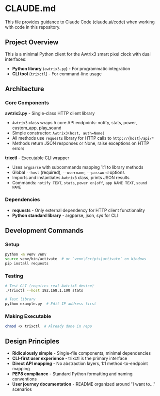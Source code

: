# CLAUDE.md

This file provides guidance to Claude Code (claude.ai/code) when working with code in this repository.

## Project Overview

This is a minimal Python client for the Awtrix3 smart pixel clock with dual interfaces:
- **Python library** (`awtrix3.py`) - For programmatic integration
- **CLI tool** (`trixctl`) - For command-line usage

## Architecture

### Core Components

**awtrix3.py** - Single-class HTTP client library
- `Awtrix3` class wraps 5 core API endpoints: notify, stats, power, custom_app, play_sound
- Simple constructor: `Awtrix3(host, auth=None)`
- All methods use `requests` library for HTTP calls to `http://{host}/api/*`
- Methods return JSON responses or None, raise exceptions on HTTP errors

**trixctl** - Executable CLI wrapper
- Uses `argparse` with subcommands mapping 1:1 to library methods
- Global `--host` (required), `--username`, `--password` options
- Imports and instantiates `Awtrix3` class, prints JSON results
- Commands: `notify TEXT`, `stats`, `power on|off`, `app NAME TEXT`, `sound NAME`

### Dependencies
- **requests** - Only external dependency for HTTP client functionality
- **Python standard library** - argparse, json, sys for CLI

## Development Commands

### Setup
```bash
python -m venv venv
source venv/bin/activate  # or `venv\Scripts\activate` on Windows
pip install requests
```

### Testing
```bash
# Test CLI (requires real Awtrix3 device)
./trixctl --host 192.168.1.100 stats

# Test library
python example.py  # Edit IP address first
```

### Making Executable
```bash
chmod +x trixctl  # Already done in repo
```

## Design Principles

- **Ridiculously simple** - Single-file components, minimal dependencies
- **CLI-first user experience** - trixctl is the primary interface
- **Direct API mapping** - No abstraction layers, 1:1 method-to-endpoint mapping
- **PEP8 compliance** - Standard Python formatting and naming conventions
- **User journey documentation** - README organized around "I want to..." scenarios